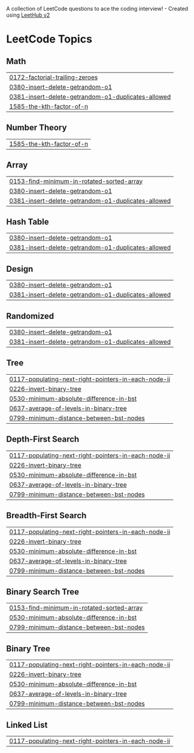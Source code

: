 A collection of LeetCode questions to ace the coding interview! - Created using [LeetHub v2](https://github.com/arunbhardwaj/LeetHub-2.0)
<!---LeetCode Topics Start-->
# LeetCode Topics
## Math
|  |
| ------- |
| [0172-factorial-trailing-zeroes](https://github.com/Ash-codes18/Cpp_DSA/tree/master/0172-factorial-trailing-zeroes) |
| [0380-insert-delete-getrandom-o1](https://github.com/Ash-codes18/Cpp_DSA/tree/master/0380-insert-delete-getrandom-o1) |
| [0381-insert-delete-getrandom-o1-duplicates-allowed](https://github.com/Ash-codes18/Cpp_DSA/tree/master/0381-insert-delete-getrandom-o1-duplicates-allowed) |
| [1585-the-kth-factor-of-n](https://github.com/Ash-codes18/Cpp_DSA/tree/master/1585-the-kth-factor-of-n) |
## Number Theory
|  |
| ------- |
| [1585-the-kth-factor-of-n](https://github.com/Ash-codes18/Cpp_DSA/tree/master/1585-the-kth-factor-of-n) |
## Array
|  |
| ------- |
| [0153-find-minimum-in-rotated-sorted-array](https://github.com/Ash-codes18/Cpp_DSA/tree/master/0153-find-minimum-in-rotated-sorted-array) |
| [0380-insert-delete-getrandom-o1](https://github.com/Ash-codes18/Cpp_DSA/tree/master/0380-insert-delete-getrandom-o1) |
| [0381-insert-delete-getrandom-o1-duplicates-allowed](https://github.com/Ash-codes18/Cpp_DSA/tree/master/0381-insert-delete-getrandom-o1-duplicates-allowed) |
## Hash Table
|  |
| ------- |
| [0380-insert-delete-getrandom-o1](https://github.com/Ash-codes18/Cpp_DSA/tree/master/0380-insert-delete-getrandom-o1) |
| [0381-insert-delete-getrandom-o1-duplicates-allowed](https://github.com/Ash-codes18/Cpp_DSA/tree/master/0381-insert-delete-getrandom-o1-duplicates-allowed) |
## Design
|  |
| ------- |
| [0380-insert-delete-getrandom-o1](https://github.com/Ash-codes18/Cpp_DSA/tree/master/0380-insert-delete-getrandom-o1) |
| [0381-insert-delete-getrandom-o1-duplicates-allowed](https://github.com/Ash-codes18/Cpp_DSA/tree/master/0381-insert-delete-getrandom-o1-duplicates-allowed) |
## Randomized
|  |
| ------- |
| [0380-insert-delete-getrandom-o1](https://github.com/Ash-codes18/Cpp_DSA/tree/master/0380-insert-delete-getrandom-o1) |
| [0381-insert-delete-getrandom-o1-duplicates-allowed](https://github.com/Ash-codes18/Cpp_DSA/tree/master/0381-insert-delete-getrandom-o1-duplicates-allowed) |
## Tree
|  |
| ------- |
| [0117-populating-next-right-pointers-in-each-node-ii](https://github.com/Ash-codes18/Cpp_DSA/tree/master/0117-populating-next-right-pointers-in-each-node-ii) |
| [0226-invert-binary-tree](https://github.com/Ash-codes18/Cpp_DSA/tree/master/0226-invert-binary-tree) |
| [0530-minimum-absolute-difference-in-bst](https://github.com/Ash-codes18/Cpp_DSA/tree/master/0530-minimum-absolute-difference-in-bst) |
| [0637-average-of-levels-in-binary-tree](https://github.com/Ash-codes18/Cpp_DSA/tree/master/0637-average-of-levels-in-binary-tree) |
| [0799-minimum-distance-between-bst-nodes](https://github.com/Ash-codes18/Cpp_DSA/tree/master/0799-minimum-distance-between-bst-nodes) |
## Depth-First Search
|  |
| ------- |
| [0117-populating-next-right-pointers-in-each-node-ii](https://github.com/Ash-codes18/Cpp_DSA/tree/master/0117-populating-next-right-pointers-in-each-node-ii) |
| [0226-invert-binary-tree](https://github.com/Ash-codes18/Cpp_DSA/tree/master/0226-invert-binary-tree) |
| [0530-minimum-absolute-difference-in-bst](https://github.com/Ash-codes18/Cpp_DSA/tree/master/0530-minimum-absolute-difference-in-bst) |
| [0637-average-of-levels-in-binary-tree](https://github.com/Ash-codes18/Cpp_DSA/tree/master/0637-average-of-levels-in-binary-tree) |
| [0799-minimum-distance-between-bst-nodes](https://github.com/Ash-codes18/Cpp_DSA/tree/master/0799-minimum-distance-between-bst-nodes) |
## Breadth-First Search
|  |
| ------- |
| [0117-populating-next-right-pointers-in-each-node-ii](https://github.com/Ash-codes18/Cpp_DSA/tree/master/0117-populating-next-right-pointers-in-each-node-ii) |
| [0226-invert-binary-tree](https://github.com/Ash-codes18/Cpp_DSA/tree/master/0226-invert-binary-tree) |
| [0530-minimum-absolute-difference-in-bst](https://github.com/Ash-codes18/Cpp_DSA/tree/master/0530-minimum-absolute-difference-in-bst) |
| [0637-average-of-levels-in-binary-tree](https://github.com/Ash-codes18/Cpp_DSA/tree/master/0637-average-of-levels-in-binary-tree) |
| [0799-minimum-distance-between-bst-nodes](https://github.com/Ash-codes18/Cpp_DSA/tree/master/0799-minimum-distance-between-bst-nodes) |
## Binary Search Tree
|  |
| ------- |
| [0153-find-minimum-in-rotated-sorted-array](https://github.com/Ash-codes18/Cpp_DSA/tree/master/0153-find-minimum-in-rotated-sorted-array) |
| [0530-minimum-absolute-difference-in-bst](https://github.com/Ash-codes18/Cpp_DSA/tree/master/0530-minimum-absolute-difference-in-bst) |
| [0799-minimum-distance-between-bst-nodes](https://github.com/Ash-codes18/Cpp_DSA/tree/master/0799-minimum-distance-between-bst-nodes) |
## Binary Tree
|  |
| ------- |
| [0117-populating-next-right-pointers-in-each-node-ii](https://github.com/Ash-codes18/Cpp_DSA/tree/master/0117-populating-next-right-pointers-in-each-node-ii) |
| [0226-invert-binary-tree](https://github.com/Ash-codes18/Cpp_DSA/tree/master/0226-invert-binary-tree) |
| [0530-minimum-absolute-difference-in-bst](https://github.com/Ash-codes18/Cpp_DSA/tree/master/0530-minimum-absolute-difference-in-bst) |
| [0637-average-of-levels-in-binary-tree](https://github.com/Ash-codes18/Cpp_DSA/tree/master/0637-average-of-levels-in-binary-tree) |
| [0799-minimum-distance-between-bst-nodes](https://github.com/Ash-codes18/Cpp_DSA/tree/master/0799-minimum-distance-between-bst-nodes) |
## Linked List
|  |
| ------- |
| [0117-populating-next-right-pointers-in-each-node-ii](https://github.com/Ash-codes18/Cpp_DSA/tree/master/0117-populating-next-right-pointers-in-each-node-ii) |
<!---LeetCode Topics End-->